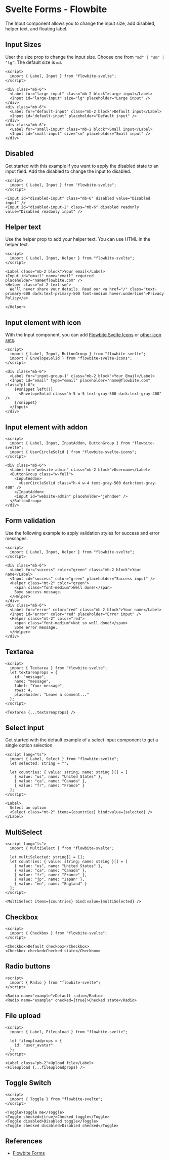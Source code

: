 # Svelte Forms - Flowbite


The Input component allows you to change the input size, add disabled, helper text, and floating label.

## Input Sizes

User the size prop to change the input size. Choose one from `"md" | "sm" | "lg"`. The default size is `md`.

```svelte
<script>
  import { Label, Input } from "flowbite-svelte";
</script>

<div class="mb-6">
  <Label for="large-input" class="mb-2 block">Large input</Label>
  <Input id="large-input" size="lg" placeholder="Large input" />
</div>
<div class="mb-6">
  <Label for="default-input" class="mb-2 block">Default input</Label>
  <Input id="default-input" placeholder="Default input" />
</div>
<div class="mb-6">
  <Label for="small-input" class="mb-2 block">Small input</Label>
  <Input id="small-input" size="sm" placeholder="Small input" />
</div>
```

## Disabled

Get started with this example if you want to apply the disabled state to an input field. Add the disabled to change the input to disabled.

```svelte
<script>
  import { Label, Input } from "flowbite-svelte";
</script>

<Input id="disabled-input" class="mb-6" disabled value="Disabled input" />
<Input id="disabled-input-2" class="mb-6" disabled readonly value="Disabled readonly input" />
```

## Helper text

Use the helper prop to add your helper text. You can use HTML in the helper text.

```svelte
<script>
  import { Label, Input, Helper } from "flowbite-svelte";
</script>

<Label class="mb-2 block">Your email</Label>
<Input id="email" name="email" required placeholder="name@flowbite.com" />
<Helper class="mt-2 text-sm">
  We’ll never share your details. Read our <a href="/" class="text-primary-600 dark:text-primary-500 font-medium hover:underline">Privacy Policy</a>
  .
</Helper>
```

## Input element with icon

With the Input component, you can add <A href="https://flowbite-svelte-icons.codewithshin.com/">Flowbite Svelte Icons</A> or <A href="https://svelte-svg-icons.codewithshin.com/" >other icon sets</A>.

```svelte
<script>
  import { Label, Input, ButtonGroup } from "flowbite-svelte";
  import { EnvelopeSolid } from "flowbite-svelte-icons";
</script>

<div class="mb-6">
  <Label for="input-group-1" class="mb-2 block">Your Email</Label>
  <Input id="email" type="email" placeholder="name@flowbite.com" class="pl-8">
    {#snippet left()}
      <EnvelopeSolid class="h-5 w-5 text-gray-500 dark:text-gray-400" />
    {/snippet}
  </Input>
</div>
```

## Input element with addon

```svelte
<script>
  import { Label, Input, InputAddon, ButtonGroup } from "flowbite-svelte";
  import { UserCircleSolid } from "flowbite-svelte-icons";
</script>

<div class="mb-6">
  <Label for="website-admin" class="mb-2 block">Username</Label>
  <ButtonGroup class="w-full">
    <InputAddon>
      <UserCircleSolid class="h-4 w-4 text-gray-500 dark:text-gray-400" />
    </InputAddon>
    <Input id="website-admin" placeholder="johndoe" />
  </ButtonGroup>
</div>
```

## Form validation

Use the following example to apply validation styles for success and error messages.

```svelte
<script>
  import { Label, Input, Helper } from "flowbite-svelte";
</script>

<div class="mb-6">
  <Label for="success" color="green" class="mb-2 block">Your name</Label>
  <Input id="success" color="green" placeholder="Success input" />
  <Helper class="mt-2" color="green">
    <span class="font-medium">Well done!</span>
    Some success message.
  </Helper>
</div>
<div class="mb-6">
  <Label for="error" color="red" class="mb-2 block">Your name</Label>
  <Input id="error" color="red" placeholder="Error input" />
  <Helper class="mt-2" color="red">
    <span class="font-medium">Not so well done!</span>
    Some error message.
  </Helper>
</div>
```

## Textarea

```svelte
<script>
  import { Textarea } from "flowbite-svelte";
  let textareaprops = {
    id: "message",
    name: "message",
    label: "Your message",
    rows: 4,
    placeholder: "Leave a comment..."
  };
</script>

<Textarea {...textareaprops} />
```

## Select input

Get started with the default example of a select input component to get a single option selection.

```svelte
<script lang="ts">
  import { Label, Select } from "flowbite-svelte";
  let selected: string = "";

  let countries: { value: string; name: string }[] = [
    { value: "us", name: "United States" },
    { value: "ca", name: "Canada" },
    { value: "fr", name: "France" }
  ];
</script>

<Label>
  Select an option
  <Select class="mt-2" items={countries} bind:value={selected} />
</Label>
```

## MultiSelect

```svelte
<script lang="ts">
  import { MultiSelect } from "flowbite-svelte";

  let multiSelected: string[] = [];
  let countries: { value: string; name: string }[] = [
    { value: "us", name: "United States" },
    { value: "ca", name: "Canada" },
    { value: "fr", name: "France" },
    { value: "jp", name: "Japan" },
    { value: "en", name: "England" }
  ];
</script>

<MultiSelect items={countries} bind:value={multiSelected} />
```

## Checkbox

```svelte
<script>
  import { Checkbox } from "flowbite-svelte";
</script>

<Checkbox>Default checkbox</Checkbox>
<Checkbox checked>Checked state</Checkbox>
```

## Radio buttons

```svelte
<script>
  import { Radio } from "flowbite-svelte";
</script>

<Radio name="example">Default radio</Radio>
<Radio name="example" checked={true}>Checked state</Radio>
```

## File upload

```svelte
<script>
  import { Label, Fileupload } from "flowbite-svelte";

  let fileuploadprops = {
    id: "user_avatar"
  };
</script>

<Label class="pb-2">Upload file</Label>
<Fileupload {...fileuploadprops} />
```

## Toggle Switch

```svelte
<script>
  import { Toggle } from "flowbite-svelte";
</script>

<Toggle>Toggle me</Toggle>
<Toggle checked={true}>Checked toggle</Toggle>
<Toggle disabled>Disabled toggle</Toggle>
<Toggle checked disabled>Disabled checked</Toggle>
```

## References

- [Flowbite Forms](https://flowbite.com/docs/components/forms/)


